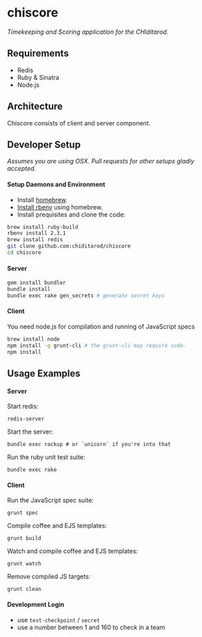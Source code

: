 # chiscore

_Timekeeping and Scoring application for the CHIditarod._

## Requirements

- Redis
- Ruby & Sinatra
- Node.js

## Architecture

Chiscore consists of client and server component.

## Developer Setup

_Assumes you are using OSX. Pull requests for other setups gladly accepted._

#### Setup Daemons and Environment

- Install [homebrew](http://brew.sh/).
- [Install rbenv](https://github.com/rbenv/rbenv#homebrew-on-mac-os-x) using homebrew.
- Install prequisites and clone the code:

```bash
brew install ruby-build
rbenv install 2.3.1
brew install redis
git clone github.com:chiditarod/chiscore
cd chiscore
```

#### Server

```bash
gem install bundler
bundle install
bundle exec rake gen_secrets # generate secret keys
```

#### Client

You need node.js for compilation and running of JavaScript specs

```bash
brew install node
npm install -g grunt-cli # the grunt-cli may require sudo.
npm install
```

## Usage Examples

#### Server

Start redis:

    redis-server
    
Start the server:

    bundle exec rackup # or `unicorn` if you're into that 

Run the ruby unit test suite:

    bundle exec rake

#### Client

Run the JavaScript spec suite:

    grunt spec

Compile coffee and EJS templates:

    grunt build

Watch and compile coffee and EJS templates:

    grunt watch

Remove compiled JS targets:

    grunt clean

#### Development Login

- use `test-checkpoint` / `secret`
- use a number between 1 and 160 to check in a team
